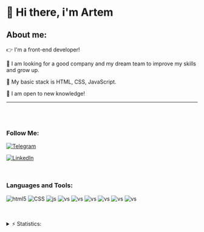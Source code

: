 <!-- @format -->

# 👋 Hi there, i'm Artem

## About me:

👉 I'm a front-end developer!

🤩 I am looking for a good company and my dream team to improve my skills and grow up.

🧠 My basic stack is HTML, CSS, JavaScript.

💪 I am open to new knowledge!

---

<br>
<br>

### Follow Me:

[![Telegram](https://img.shields.io/badge/-Telegram-090909?style=for-the-badge&logo=Telegram)](https://t.me/severinSeva)

[![LinkedIn](https://img.shields.io/badge/-LinkedIn-090909?style=for-the-badge&logo=LinkedIn)](https://www.linkedin.com/in/artem-severin/)

<br>

### Languages and Tools:

![html5](https://img.shields.io/badge/-html5-090909?style=for-the-badge&logo=HTML5)
![CSS](https://img.shields.io/badge/-CSS3-090909?style=for-the-badge&logo=CSS3)
![js](https://img.shields.io/badge/-JavaScript-090909?style=for-the-badge&logo=JavaScript)
![vs](https://img.shields.io/badge/-VSCode-090909?style=for-the-badge&logo=VisualStudioCode)
![vs](https://img.shields.io/badge/-Webpack-090909?style=for-the-badge&logo=Webpack)
![vs](https://img.shields.io/badge/-Figma-090909?style=for-the-badge&logo=Figma)
![vs](https://img.shields.io/badge/-Sass-090909?style=for-the-badge&logo=Sass)
![vs](https://img.shields.io/badge/-BEM-090909?style=for-the-badge&logo=BEM)
![vs](https://img.shields.io/badge/-Git-090909?style=for-the-badge&logo=Git)

<br/>
<br/>

<details>
<summary> ⚡ Statistics:</summary>

![Anurag's GitHub stats](https://github-readme-stats.vercel.app/api?username=ssevik&show_icons=true&theme=merko)

![Top Langs](https://github-readme-stats.vercel.app/api/top-langs/?username=ssevik&layout=compact&show_icons=true&theme=merko)

</details>
